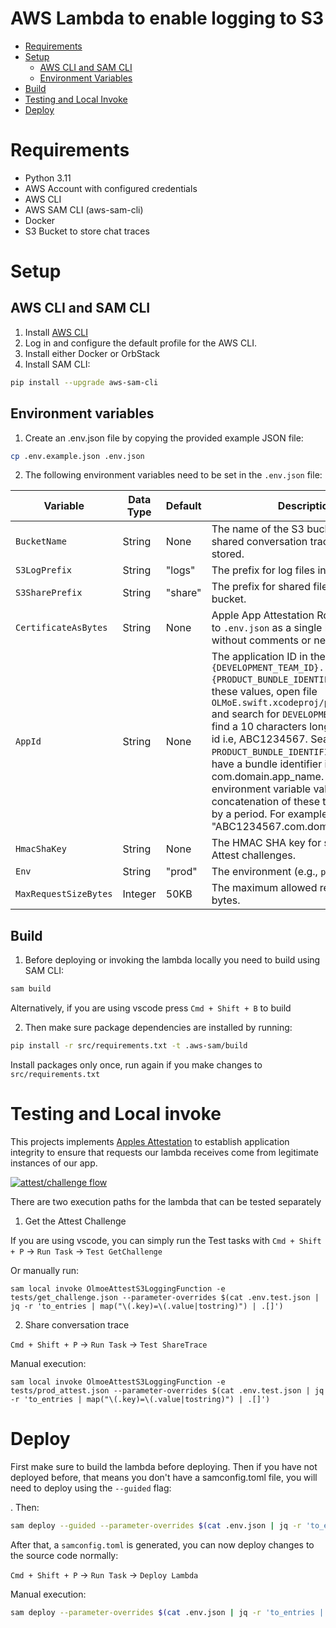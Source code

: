 # AWS Lambda to enable logging to S3

- [Requirements](#requirements)
- [Setup](#setup)
  - [AWS CLI and SAM CLI](#aws-cli-and-sam-cli)
  - [Environment Variables](#environment-variables)
- [Build](#build)
- [Testing and Local Invoke](#testing-and-local-invoke)
- [Deploy](#deploy)

# Requirements
- Python 3.11
- AWS Account with configured credentials
- AWS CLI
- AWS SAM CLI (aws-sam-cli)
- Docker
- S3 Bucket to store chat traces

# Setup

## AWS CLI and SAM CLI

1. Install [AWS CLI](https://aws.amazon.com/cli/)
2. Log in and configure the default profile for the AWS CLI.
3. Install either Docker or OrbStack
4. Install SAM CLI:

```sh
pip install --upgrade aws-sam-cli
```

## Environment variables

1. Create an .env.json file by copying the provided example JSON file:
```sh
cp .env.example.json .env.json
```

2. The following environment variables need to be set in the `.env.json` file:

|Variable|Data Type|Default|Description|
|---|---|---|---|
|`BucketName`|String|None|The name of the S3 bucket where the shared conversation traces will be stored.|
|`S3LogPrefix`|String|"logs"|The prefix for log files in the S3 bucket.|
|`S3SharePrefix`|String|"share"|The prefix for shared files in the S3 bucket.|
|`CertificateAsBytes`|String|None|Apple App Attestation Root CA, added to `.env.json` as a single line of text without comments or newlines.|
|`AppId`|String|None|The application ID in the format `{DEVELOPMENT_TEAM_ID}.{PRODUCT_BUNDLE_IDENTIFIER}`. To obtain these values, open file `OLMoE.swift.xcodeproj/project.pbxproj` and search for `DEVELOPMENT_TEAM`, you'll find a 10 characters long alphanumeric id i.e, ABC1234567. Search for `PRODUCT_BUNDLE_IDENTIFIER`, you should have a bundle identifier in this format: com.domain.app_name. Your `AppId` environment variable value is the concatenation of these two ids joined by a period. For example: "ABC1234567.com.domain.app_name"|
|`HmacShaKey`|String|None|The HMAC SHA key for signing Apple Attest challenges.|
|`Env`|String|"prod"|The environment (e.g., `prod` or `dev`).|
|`MaxRequestSizeBytes`|Integer|50KB|The maximum allowed request size in bytes.|                                                                                                               |

## Build

1. Before deploying or invoking the lambda locally you need to build using SAM CLI:
```sh
sam build
```

Alternatively, if you are using vscode press `Cmd + Shift + B` to build

2. Then make sure package dependencies are installed by running:
```sh
pip install -r src/requirements.txt -t .aws-sam/build
```
Install packages only once, run again if you make changes to `src/requirements.txt`

# Testing and Local invoke

This projects implements [Apples Attestation](https://developer.apple.com/documentation/devicecheck/establishing-your-app-s-integrity) to establish application integrity to ensure that requests our lambda receives come from legitimate instances of our app.

[![attest/challenge flow](https://github.com/user-attachments/assets/d532612b-41de-4cf6-af8b-c443a94686b9)](https://developer.apple.com/documentation/devicecheck/establishing-your-app-s-integrity)

There are two execution paths for the lambda that can be tested separately

1. Get the Attest Challenge

If you are using vscode, you can simply run the Test tasks with `Cmd + Shift + P` -> `Run Task` -> `Test GetChallenge`

Or manually run:
```shell
sam local invoke OlmoeAttestS3LoggingFunction -e tests/get_challenge.json --parameter-overrides $(cat .env.test.json | jq -r 'to_entries | map("\(.key)=\(.value|tostring)") | .[]')
```

2. Share conversation trace

`Cmd + Shift + P` -> `Run Task` -> `Test ShareTrace`

Manual execution:
```shell
sam local invoke OlmoeAttestS3LoggingFunction -e tests/prod_attest.json --parameter-overrides $(cat .env.test.json | jq -r 'to_entries | map("\(.key)=\(.value|tostring)") | .[]')
```

# Deploy

First make sure to build the lambda before deploying. Then if you have not deployed before, that means you don't have a samconfig.toml file, you will need to deploy using the `--guided` flag:

. Then:
```sh
sam deploy --guided --parameter-overrides $(cat .env.json | jq -r 'to_entries | map("\(.key)=\(.value|tostring)") | .[]')
```

After that, a `samconfig.toml` is generated, you can now deploy changes to the source code normally:

`Cmd + Shift + P` -> `Run Task` -> `Deploy Lambda`

Manual execution:
```sh
sam deploy --parameter-overrides $(cat .env.json | jq -r 'to_entries | map("\(.key)=\(.value|tostring)") | .[]')
```
